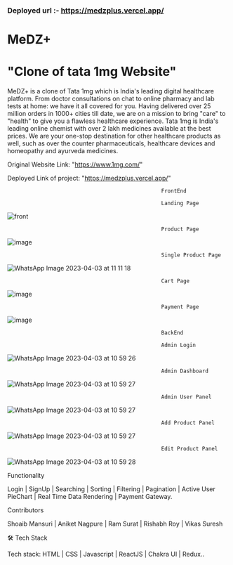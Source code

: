 ### Deployed url :- https://medzplus.vercel.app/

# MeDZ+

# "Clone of tata 1mg Website"

MeDZ+ is a clone of Tata 1mg which is India's leading digital healthcare platform. From doctor consultations on chat to online pharmacy and lab tests at home: we have it all covered for you. Having delivered over 25 million orders in 1000+ cities till date, we are on a mission to bring "care" to "health" to give you a flawless healthcare experience.
Tata 1mg is India's leading online chemist with over 2 lakh medicines available at the best prices. We are your one-stop destination for other healthcare products as well, such as over the counter pharmaceuticals, healthcare devices and homeopathy and ayurveda medicines.

Original Website Link: "https://www.1mg.com/"

Deployed Link of project: "https://medzplus.vercel.app/"

                                                     FrontEnd

                                                     Landing Page
![front](https://user-images.githubusercontent.com/92313981/229344642-4c85116c-375c-4969-9814-23e0fca3cacd.png)

                                                     Product Page
![image](https://user-images.githubusercontent.com/92313981/229344844-939da59b-dfdf-4c84-b487-fc2aa8c573c3.png)

                                                     Single Product Page
![WhatsApp Image 2023-04-03 at 11 11 18](https://user-images.githubusercontent.com/92313981/229421019-caf380f7-dae2-437a-b073-e2787f92d1c5.jpg)

                                                     Cart Page
![image](https://user-images.githubusercontent.com/92313981/229345247-5bc0f245-5b6c-4863-b6b3-38ff8bbb6208.png)

                                                     Payment Page
 ![image](https://user-images.githubusercontent.com/92313981/229368464-56cf9e64-f9ea-4c97-a3b3-4b5781b0c264.png)

                                                     BackEnd
                                                     
                                                     Admin Login
![WhatsApp Image 2023-04-03 at 10 59 26](https://user-images.githubusercontent.com/92313981/229420557-db64546e-da30-401f-8dcf-b6b5f717f9b0.jpg)
                                                    
                                                     Admin Dashboard
![WhatsApp Image 2023-04-03 at 10 59 27](https://user-images.githubusercontent.com/92313981/229420598-56936d79-f1a5-4f00-8891-3e7a54df550a.jpg)
                                                    
                                                     Admin User Panel
![WhatsApp Image 2023-04-03 at 10 59 27](https://user-images.githubusercontent.com/92313981/229420621-0cb2ddd3-021e-40cc-952c-a6497e9fd737.jpg)
                                                    
                                                     Add Product Panel
![WhatsApp Image 2023-04-03 at 10 59 27](https://user-images.githubusercontent.com/92313981/229420656-87048fe9-9299-4706-96af-ac78d7e92ada.jpg)
                                                     
                                                     Edit Product Panel
![WhatsApp Image 2023-04-03 at 10 59 28](https://user-images.githubusercontent.com/92313981/229420767-08185f11-b58b-4343-bc05-6c4589467926.jpg)
                               
                               

                                                     
                                                     

Functionality

Login | SignUp | Searching | Sorting | Filtering | Pagination | Active User PieChart | Real Time Data Rendering | Payment Gateway.

Contributors

Shoaib Mansuri | Aniket Nagpure | Ram Surat | Rishabh Roy | Vikas Suresh

🛠 Tech Stack

Tech stack: HTML | CSS | Javascript | ReactJS | Chakra UI | Redux..
